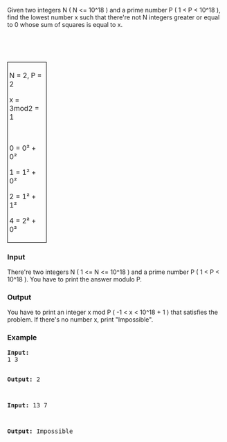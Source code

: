 <p><span style="font-family: arial, helvetica, sans-serif;"><span style="white-space: normal;"><span style="font-size: small;"> </span></span></span></p>
<p style="margin-bottom: 0in; text-align: left;">Given two integers N ( N &lt;= 10^18 ) and a prime number P ( 1 &lt; P &lt; 10^18 ), find the lowest number x  such that there're not N integers greater or equal to 0 whose sum of squares is equal to x.</p>
<p style="margin-bottom: 0in;" align="LEFT">&nbsp;</p>
<p>&nbsp;</p>
<table style="width: 91px;" border="0" cellspacing="0" cellpadding="4">
<colgroup><col width="81"> </colgroup> 
<tbody>
<tr>
<td style="border: 1px solid #000000; padding: 0.04in;" width="81" valign="TOP">
<p style="margin-bottom: 0in;" align="LEFT">N = 2, P = 2</p>
<p style="margin-bottom: 0in;" align="LEFT">x = 3mod2 = 1</p>
<p style="margin-bottom: 0in;" align="LEFT">&nbsp;</p>
<p style="margin-bottom: 0in;" align="LEFT">0 = 0² + 0²</p>
<p style="margin-bottom: 0in;" align="LEFT">1 = 1² + 0²</p>
<p style="margin-bottom: 0in;" align="LEFT">2 = 1² + 1²</p>
<p align="LEFT">4 = 2² + 0²</p>
</td>
</tr>
</tbody>
</table>
<p><span style="font-family: arial, helvetica, sans-serif;"><span style="white-space: normal;"><span style="font-size: small;"> </span></span></span></p>

<h3>Input</h3>
<p>
There're two integers N ( 1 &lt;= N &lt;= 10^18 ) and a prime number P ( 1 &lt; P &lt; 10^18 ). You have to print the answer modulo P.
</p>

<h3>Output</h3>
<p>
You have to print an integer x mod P ( -1 &lt; x &lt; 10^18 + 1 ) that satisfies the problem. If there's no number x, print "Impossible".
</p>

<h3>Example</h3>
<pre><strong>Input:</strong>
1 3

<strong>Output:</strong>
2

<strong>Input:</strong>
13 7

<strong>Output:</strong>
Impossible</pre>